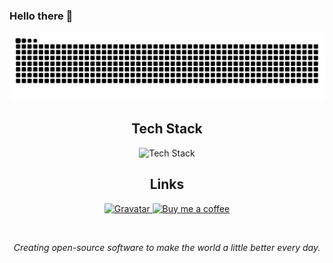 ### Hello there :wave:

<picture>
  <source media="(prefers-color-scheme: dark)" srcset="https://raw.githubusercontent.com/martontorner/martontorner/snk/github-contribution-graph-snake-dark.svg">
  <source media="(prefers-color-scheme: light)" srcset="https://raw.githubusercontent.com/martontorner/martontorner/snk/github-contribution-graph-snake.svg">
  <img alt="GitHub Contribution Graph" src="https://raw.githubusercontent.com/martontorner/martontorner/snk/github-contribution-graph-snake.svg">
</picture>

<h2 align="center">Tech Stack</h2>

<p align="center">
  <img alt="Tech Stack" src="https://skillicons.dev/icons?i=linux,apple,windows,azure,git,github,githubactions,bitbucket,jenkins,docker,kubernetes,openshift,redis,mongodb,postgres,bash,go,py,sklearn,pytorch,html,css,scss,bootstrap,js,ts,angular,nodejs,nestjs,nginx" />
</p>

<h2 align="center">Links</h2>

<p align="center">
  <a href="https://gravatar.com/martontorner">
    <img alt="Gravatar" src="https://img.shields.io/badge/Gravatar-1E8CBE?logo=gravatar&logoColor=fff&style=for-the-badge" />
  </a>
  <a href="https://buymeacoffee.com/martontorner">
    <img alt="Buy me a coffee" src="https://img.shields.io/badge/buy_me_a_coffee-FFDD00?style=for-the-badge&logo=buy-me-a-coffee&logoColor=black" />
  </a>
</p>

<br>

<p align="center"><i>Creating open-source software to make the world a little better every day.</i></p>